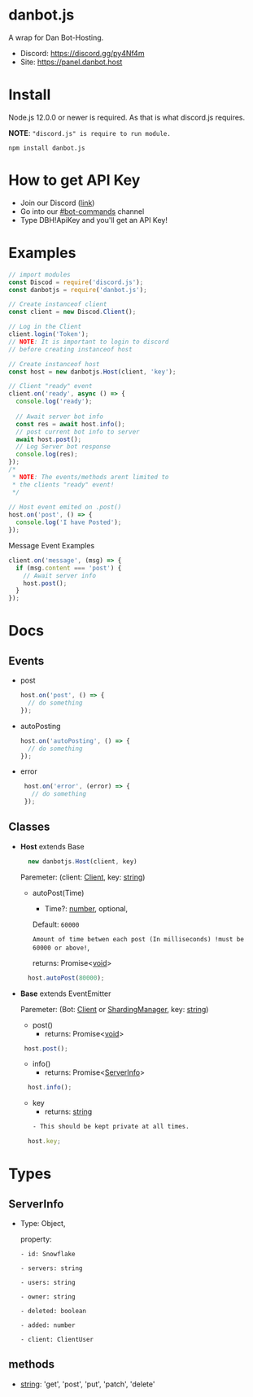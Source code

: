 # danbot.js

A wrap for Dan Bot-Hosting.

* Discord: https://discord.gg/py4Nf4m
* Site: https://panel.danbot.host

# Install

Node.js 12.0.0 or newer is required.
As that is what discord.js requires.

**NOTE**: `"discord.js" is require to run module.`

```
npm install danbot.js
```

# How to get API Key

* Join our Discord ([link](https://discord.gg/py4Nf4m))
* Go into our [#bot-commands](https://discordapp.com/channels/639477525927690240/738532075476615288) channel
* Type DBH!ApiKey and you'll get an API Key!

# Examples

```js
// import modules
const Discod = require('discord.js');
const danbotjs = require('danbot.js');

// Create instanceof client
const client = new Discod.Client();

// Log in the Client
client.login('Token');
// NOTE: It is important to login to discord
// before creating instanceof host

// Create instanceof host
const host = new danbotjs.Host(client, 'key');

// Client "ready" event
client.on('ready', async () => {
  console.log('ready');
  
  // Await server bot info
  const res = await host.info();
  // post current bot info to server
  await host.post();
  // Log Server bot response
  console.log(res);
});
/*
 * NOTE: The events/methods arent limited to
 * the clients "ready" event!
 */
 
// Host event emited on .post()
host.on('post', () => {
  console.log('I have Posted');
});
```

Message Event Examples
```js
client.on('message', (msg) => {
  if (msg.content === 'post') {
    // Await server info
    host.post();
  }
});
```

# Docs

## Events

 - post
    ```js
    host.on('post', () => {
      // do something
    });
    ```
 - autoPosting
    ```js
    host.on('autoPosting', () => {
      // do something
    });
    ```
 - error
   ```js
    host.on('error', (error) => {
      // do something
    });
    ```
## Classes

  - **Host** extends Base
  
    ```js
      new danbotjs.Host(client, key)
    ```
    Paremeter: (client: [Client](https://discord.js.org/#/docs/main/stable/class/Client), key: [string](https://developer.mozilla.org/en-US/docs/Web/JavaScript/Reference/Global_Objects/String))


      * autoPost(Time)
          - Time?: [number](https://developer.mozilla.org/en-US/docs/Web/JavaScript/Reference/Global_Objects/Number), optional, 
          
          Default: `60000`

          `Amount of time betwen each post (In milliseconds) !must be 60000 or above!`,

          returns: Promise<[void](https://developer.mozilla.org/en-US/docs/Web/JavaScript/Reference/Global_Objects/undefined)>
      ```js
        host.autoPost(80000);
      ```

  - **Base** extends EventEmitter
  
  
    Paremeter: (Bot: [Client](https://discord.js.org/#/docs/main/stable/class/Client) or [ShardingManager](https://discord.js.org/#/docs/main/stable/class/ShardingManager), key: [string](https://developer.mozilla.org/en-US/docs/Web/JavaScript/Reference/Global_Objects/String))


      * post()
          - returns: Promise<[void](https://developer.mozilla.org/en-US/docs/Web/JavaScript/Reference/Global_Objects/undefined)>
       ```js
        host.post();
       ```
      * info()
        - returns: Promise<[ServerInfo](#ServerInfo)>
      ```js
        host.info();
      ```

      * key
        - returns: [string](https://developer.mozilla.org/en-US/docs/Web/JavaScript/Reference/Global_Objects/String)
        ```css
        - This should be kept private at all times.
        ```
      ```js
        host.key;
      ```

# Types 

## ServerInfo
- Type: Object,

  property: 

      - id: Snowflake

      - servers: string

      - users: string

      - owner: string

      - deleted: boolean

      - added: number

      - client: ClientUser


## methods
- [string](https://developer.mozilla.org/en-US/docs/Web/JavaScript/Reference/Global_Objects/String): 'get', 'post', 'put', 'patch', 'delete'
